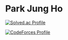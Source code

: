 # Park Jung Ho
[![Solved.ac Profile](http://mazassumnida.wtf/api/v2/generate_badge?boj=백준아이디)](https://solved.ac/jhp98/)

[![CodeForces Profile](https://cf.leed.at?id=unbrokenheart)](https://codeforces.com/profile/unbrokenheart)

